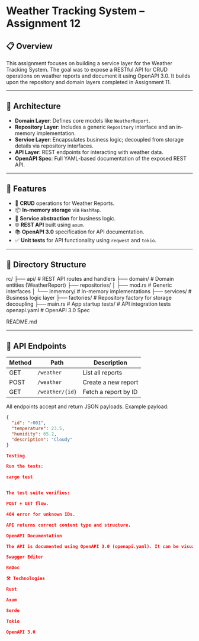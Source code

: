 # Weather Tracking System – Assignment 12

## 📋 Overview
This assignment focuses on building a service layer for the Weather Tracking System. The goal was to expose a RESTful API for CRUD operations on weather reports and document it using OpenAPI 3.0. It builds upon the repository and domain layers completed in Assignment 11.

---

## 🧱 Architecture

- **Domain Layer**: Defines core models like `WeatherReport`.
- **Repository Layer**: Includes a generic `Repository` interface and an in-memory implementation.
- **Service Layer**: Encapsulates business logic; decoupled from storage details via repository interfaces.
- **API Layer**: REST endpoints for interacting with weather data.
- **OpenAPI Spec**: Full YAML-based documentation of the exposed REST API.

---

## 🧩 Features

- 📄 **CRUD** operations for Weather Reports.
- 📦 **In-memory storage** via `HashMap`.
- 🔌 **Service abstraction** for business logic.
- 🌐 **REST API** built using `axum`.
- 📚 **OpenAPI 3.0** specification for API documentation.
- ✅ **Unit tests** for API functionality using `reqwest` and `tokio`.

---

## 📂 Directory Structure

rc/
├── api/ # REST API routes and handlers
├── domain/ # Domain entities (WeatherReport)
├── repositories/
│ ├── mod.rs # Generic interfaces
│ └── inmemory/ # In-memory implementations
├── services/ # Business logic layer
├── factories/ # Repository factory for storage decoupling
├── main.rs # App startup
tests/ # API integration tests
openapi.yaml # OpenAPI 3.0 Spec


README.md


---

## 🔁 API Endpoints

| Method | Path                | Description              |
|--------|---------------------|--------------------------|
| GET    | `/weather`          | List all reports         |
| POST   | `/weather`          | Create a new report      |
| GET    | `/weather/{id}`     | Fetch a report by ID     |

All endpoints accept and return JSON payloads. Example payload:

```json
{
  "id": "r001",
  "temperature": 23.5,
  "humidity": 65.2,
  "description": "Cloudy"
}

Testing

Run the tests:

cargo test


The test suite verifies:

POST + GET flow.

404 error for unknown IDs.

API returns correct content type and structure.

OpenAPI Documentation

The API is documented using OpenAPI 3.0 (openapi.yaml). It can be visualized using:

Swagger Editor

ReDoc

🛠 Technologies

Rust

Axum

Serde

Tokio

OpenAPI 3.0

